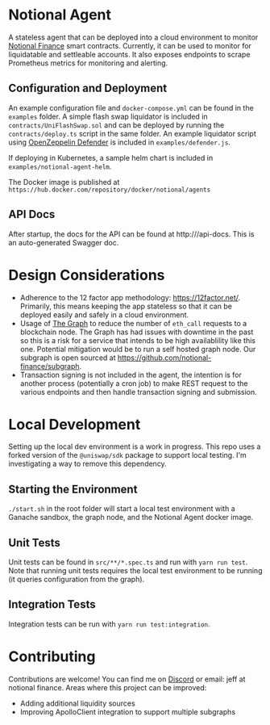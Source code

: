 # Notional Agent

A stateless agent that can be deployed into a cloud environment to monitor [Notional Finance](https://notional.finance) smart contracts. Currently, it can be used to monitor for liquidatable and settleable accounts. It also exposes endpoints to scrape Prometheus metrics for monitoring and alerting.

## Configuration and Deployment

An example configuration file and `docker-compose.yml` can be found in the `examples` folder. A simple flash swap liquidator is included in `contracts/UniFlashSwap.sol` and can be deployed by running the `contracts/deploy.ts` script in the same folder. An example liquidator script using [OpenZeppelin Defender](https://openzeppelin.com/defender/) is included in `examples/defender.js`.

If deploying in Kubernetes, a sample helm chart is included in `examples/notional-agent-helm`.

The Docker image is published at `https://hub.docker.com/repository/docker/notional/agents`

## API Docs

After startup, the docs for the API can be found at http://<hostname>/api-docs. This is an auto-generated Swagger doc.

# Design Considerations

- Adherence to the 12 factor app methodology: https://12factor.net/. Primarily, this means keeping the app stateless so that it can be deployed easily and safely in a cloud environment.
- Usage of [The Graph](http://thegraph.com) to reduce the number of `eth_call` requests to a blockchain node. The Graph has had issues with downtime in the past so this is a risk for a service that intends to be high availablility like this one. Potential mitigation would be to run a self hosted graph node. Our subgraph is open sourced at https://github.com/notional-finance/subgraph.
- Transaction signing is not included in the agent, the intention is for another process (potentially a cron job) to make REST request to the various endpoints and then handle transaction signing and submission.

# Local Development

Setting up the local dev environment is a work in progress. This repo uses a forked version of the `@uniswap/sdk` package to support local testing. I'm investigating a way to remove this dependency.

## Starting the Environment

`./start.sh` in the root folder will start a local test environment with a Ganache sandbox, the graph node, and the Notional Agent docker image.

## Unit Tests

Unit tests can be found in `src/**/*.spec.ts` and run with `yarn run test`. Note that running unit tests requires the local test environment to be running (it queries configuration from the graph).

## Integration Tests

Integration tests can be run with `yarn run test:integration`.

# Contributing

Contributions are welcome! You can find me on [Discord](https://discord.gg/62eX3K7) or email: jeff at notional finance. Areas where this project can be improved:

- Adding additional liquidity sources
- Improving ApolloClient integration to support multiple subgraphs
